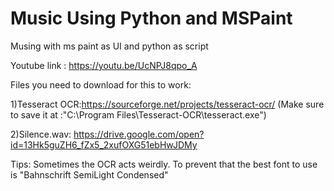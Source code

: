 # Music Using Python and MSPaint
Musing with ms paint as UI and python as script

Youtube link : https://youtu.be/UcNPJ8qpo_A


Files you need to download for this to work:



1)Tesseract OCR:https://sourceforge.net/projects/tesseract-ocr/ (Make sure to save it at :"C:\Program Files\Tesseract-OCR\tesseract.exe")


2)Silence.wav: https://drive.google.com/open?id=13Hk5guZH6_fZx5_2xufOXG51ebHwJDMy



Tips:
Sometimes the OCR acts weirdly. To prevent that the best font to use is "Bahnschrift SemiLight Condensed"

